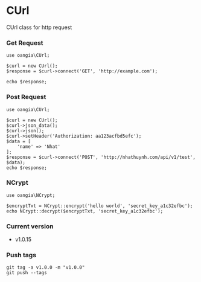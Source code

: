 # CUrl
CUrl class for http request

### Get Request
```
use oangia\CUrl;

$curl = new CUrl();
$response = $curl->connect('GET', 'http://example.com');

echo $response;
```

### Post Request
```
use oangia\CUrl;

$curl = new CUrl();
$curl->json_data();
$curl->json();
$curl->setHeader('Authorization: aa123acfbd5efc');
$data = [
    'name' => 'Nhat'
];
$response = $curl->connect('POST', 'http://nhathuynh.com/api/v1/test', $data);
echo $response;
```

### NCrypt
```
use oangia\NCrypt;

$encryptTxt = NCrypt::encrypt('hello world', 'secret_key_a1c32efbc');
echo NCrypt::decrypt($encryptTxt, 'secret_key_a1c32efbc');
```

### Current version
- v1.0.15
### Push tags
```
git tag -a v1.0.0 -m "v1.0.0"
git push --tags
```
